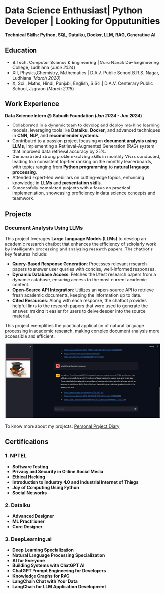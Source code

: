 # Data Science Enthusiast| Python Developer | Looking for Opputunities

#### Technical Skills: Python, SQL, Dataiku, Docker, LLM, RAG, Generative AI

## Education
- B.Tech, Computer Science & Engineering | Guru Nanak Dev Engineering College, Ludhiana (_June 2024_)								       		
- XII, Physics,Chemistry, Mathematics    | D.A.V. Public School,B.R.S. Nagar, Ludhiana (_March 2020_)	 			        		
- X, Sci., Maths, Hindi, Punjabi, English, S.Sci.| D.A.V. Centenary Public School, Jagraon (_March 2018_)

## Work Experience
**Data Science Intern @ Sabudh Foundation (_Jan 2024 - Jun 2024_)**
- Collaborated in a dynamic team to develop and deploy machine learning models, leveraging tools like **Dataiku**, **Docker**, and advanced techniques in **CNN**, **NLP**, and **recommender systems**.
- Contributed to a passion project focusing on **document analysis using LLMs**, implementing a Retrieval-Augmented Generation (RAG) system that improved data retrieval accuracy by 25%.
- Demonstrated strong problem-solving skills in monthly Vivas conducted, leading to a consistent top-tier ranking on the monthly leaderboards, with topics ranging from **Python programming** to **natural language processing**.
- Attended expert-led webinars on cutting-edge topics, enhancing knowledge in **LLMs** and **presentation skills**.
- Successfully completed projects  with a focus on practical implementation, showcasing proficiency in data science concepts and teamwork.


## Projects
### Document Analysis Using LLMs

This project leverages **Large Language Models (LLMs)** to develop an academic research chatbot that enhances the efficiency of scholarly work by intelligently processing and analyzing research papers. The chatbot's key features include:

- **Query-Based Response Generation**: Processes relevant research papers to answer user queries with concise, well-informed responses.
- **Dynamic Database Access**: Fetches the latest research papers from a dynamic database, ensuring access to the most current academic content.
- **Open-Source API Integration**: Utilizes an open-source API to retrieve fresh academic documents, keeping the information up to date.
- **Cited Resources**: Along with each response, the chatbot provides helpful links to the research papers that were used to generate the answer, making it easier for users to delve deeper into the source material.

This project exemplifies the practical application of natural language processing in academic research, making complex document analysis more accessible and efficient.

![Document Analysis Using LLms:Academic Research Chatbot](/assets/img/Project.png)


To know more about my projects:
[Personal Project Diary](https://sukhpreet2001.github.io/Personal-Projects/)



## Certifications
### 1. NPTEL
- **Software Testing**
- **Privacy and Security in Online Social Media**
- **Ethical Hacking**
- **Introduction to Industry 4.0 and Industrial Internet of Things**
- **Joy of Computing Using Python**
- **Social Networks**

### 2. Dataiku
- **Advanced Designer**
- **ML Practitioner**
- **Core Designer**

### 3. DeepLearning.ai
- **Deep Learning Specialization**
- **Natural Language Processing Specialization**
- **AI for Everyone**
- **Building Systems with ChatGPT AI**
- **ChatGPT Prompt Engineering for Developers**
- **Knowledge Graphs for RAG**
- **LangChain Chat with Your Data**
- **LangChain for LLM Application Development**

 